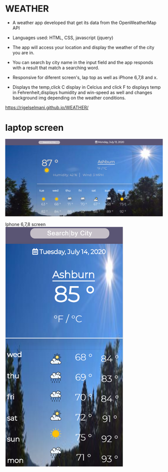 # WEATHER

* A weather app developed that get its data from the OpenWeatherMap API

* Languages used: HTML, CSS, javascript (jquery)

* The app will access your location and display the weather of the city you are in.

* You can search by city name in the input field and the app responds with a result that match a searching word.

* Responsive for diferent screen's, lap top as well as iPhone 6,7,8 and x.

* Displays the temp,click C display in Celcius and click F to displays temp in Fehrenheit,displays humidity and win-speed as well
and changes background img depending on the weather conditions.


 https://rigelselmani.github.io/WEATHER/

# laptop screen
![Laptop screen](https://github.com/rigelselmani/WEATHER/blob/master/images/clear-weather.png?raw=true)

Iphone 6,7,8 screen
![Ipone screen](https://github.com/rigelselmani/WEATHER/blob/master/images/2020-07-14.png?raw=true)
